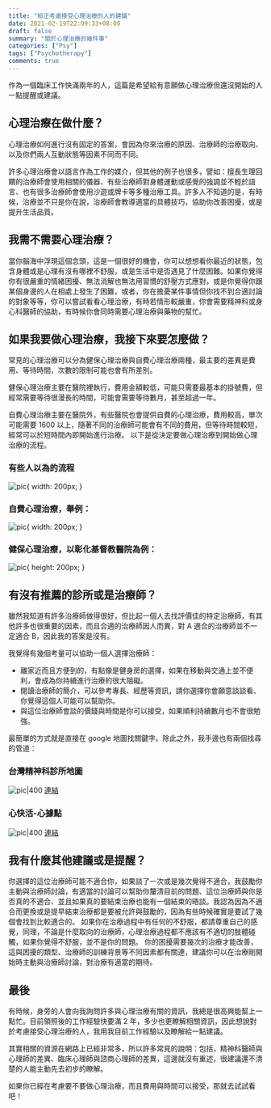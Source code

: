```yaml
---
title: "給正考慮接受心理治療的人的建議"
date: 2021-02-19T22:09:33+08:00
draft: false
summary: "關於心理治療的幾件事"
categories: ["Psy"]
tags: ["Psychotherapy"]
comments: true
---
```


作為一個臨床工作快滿兩年的人，這篇是希望給有意願做心理治療但還沒開始的人一點提醒或建議。

## 心理治療在做什麼？

心理治療如何進行沒有固定的答案，會因為你來治療的原因、治療師的治療取向、以及你們兩人互動狀態等因素不同而不同。

許多心理治療會以語言作為工作的媒介，但其他的例子也很多，譬如：擅長生理回饋的治療師會使用相關的儀器、有些治療師對身體運動或感覺的強調並不輕於語言、也有很多治療師會使用沙遊或牌卡等多種治療工具。許多人不知道的是，有時候，治療並不只是你在說，治療師會教導適當的具體技巧，協助你改善困擾，或是提升生活品質。

## 我需不需要心理治療？

當你腦海中浮現這個念頭，這是一個很好的機會，你可以想想看你最近的狀態，包含身體或是心理有沒有哪裡不舒服，或是生活中是否遇見了什麼困難。如果你覺得你有很嚴重的情緒困擾、無法消解也無法用習慣的舒壓方式應對，或是你覺得你跟某個身邊的人在相處上發生了困難，或者，你在擔憂某件事情但你找不到合適討論的對象等等，你可以嘗試看看心理治療，有時若情形較嚴重，你會需要精神科或身心科醫師的協助，有時候你會同時需要心理治療與藥物的幫忙。

## 如果我要做心理治療，我接下來要怎麼做？

常見的心理治療可以分為健保心理治療與自費心理治療兩種，最主要的差異是費用、等待時間，次數的限制可能也會有所差別。

健保心理治療主要在醫院裡執行，費用金額較低，可能只需要最基本的掛號費，但經常需要等待很漫長的時間，可能會需要等待數月，甚至超過一年。

自費心理治療主要在醫院外，有些醫院也會提供自費的心理治療，費用較高，單次可能需要 1600 以上，隨著不同的治療師可能會有不同的費用，但等待時間較短，經常可以於短時間內即開始進行治療。
以下是從決定要做心理治療到開始做心理治療的流程。

### 有些人以為的流程

![pic](https://i.imgur.com/2BF8eZP.png){ width: 200px; }

### 自費心理治療，舉例：

![pic](https://i.imgur.com/UQuglhG.png){ width: 200px; }

### 健保心理治療，以彰化基督教醫院為例：

![pic](https://i.imgur.com/AQrdWHS.png){ height: 200px; }

## 有沒有推薦的診所或是治療師？

雖然我知道有許多治療師做得很好，但比起一個人去找評價佳的特定治療師，有其他許多也很重要的因素，而且合適的治療師因人而異，對 A 適合的治療師並不一定適合 B，因此我的答案是沒有。

我覺得有幾個考量可以協助一個人選擇治療師：

- 離家近而且方便到的，有點像是健身房的選擇，如果在移動與交通上並不便利，會成為你持續進行治療的很大阻礙。
- 閱讀治療師的簡介，可以參考專長、經歷等資訊，請你選擇你會願意談談看、你覺得這個人可能可以幫助你。
- 與這位治療師會談的價錢與時間是你可以接受，如果順利持續數月也不會很勉強。

最簡單的方式就是直接在 google 地圖找關鍵字。除此之外，我手邊也有兩個找尋的管道：

### 台灣精神科診所地圖

![pic|400](https://i.imgur.com/HHzldTL.png)
[連結](https://www.google.com/maps/d/viewer?hl=zh-TW&mid=1rjpodoCNnSWDCBGolZ1NVeHRSdw&ll=24.149686617766797%2C120.68092618305724&z=12)

### 心快活-心據點

![pic|400](https://i.imgur.com/NC7YjWm.png)
[連結](https://wellbeing.mohw.gov.tw/nor/mmap)

## 我有什麼其他建議或是提醒？

你選擇的這位治療師可能不適合你，如果談了一次或是幾次覺得不適合，我鼓勵你主動與治療師討論，有適當的討論可以幫助你釐清目前的問題、這位治療師與你是否真的不適合、並且如果真的要結束治療也能有一個結束的晤談。我認為因為不適合而更換或是提早結束治療都是要被允許與鼓勵的，因為有些時候確實是要試了幾個會找到比較適合的。
如果你在治療過程中有任何的不舒服，都請尊重自己的感覺，同理，不論是什麼取向的治療師，心理治療過程都不應該有不適切的肢體碰觸，如果你覺得不舒服，並不是你的問題。
你的困擾需要幾次的治療才能改善，這與困擾的類型、治療師的訓練背景等不同因素都有關連，建議你可以在治療剛開始時主動與治療師討論，對治療有適當的期待。

## 最後

有時候，身旁的人會向我詢問許多與心理治療有關的資訊，我總是很高興能幫上一點忙。目前領照後的工作經驗快要滿 2 年，多少也更瞭解相關資訊，因此想說對於考慮接受心理治療的人，我用我目前工作經驗以及瞭解給一點建議。

其實相關的資源在網路上已經非常多，所以許多常見的說明：包括，精神科醫師與心理師的差異、臨床心理師與諮商心理師的差異，這邊就沒有重述，很建議還不清楚的人能主動先去初步的瞭解。

如果你已經在考慮要不要做心理治療，而且費用與時間可以接受，那就去試試看吧！
